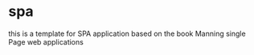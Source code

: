 spa
===
this is a template for SPA application based on the book Manning single Page web applications
